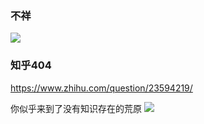 ### 不祥
![](https://wx4.sinaimg.cn/large/d8b41602gy1gd452rp638j20gc0977br.jpg)

### 知乎404
https://www.zhihu.com/question/23594219/

你似乎来到了没有知识存在的荒原
![](https://zhstatic.zhihu.com/assets/error/liukanshan_wire.svg)
